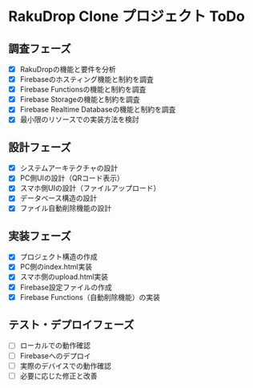 # RakuDrop Clone プロジェクト ToDo

## 調査フェーズ
- [x] RakuDropの機能と要件を分析
- [x] Firebaseのホスティング機能と制約を調査
- [x] Firebase Functionsの機能と制約を調査
- [x] Firebase Storageの機能と制約を調査
- [x] Firebase Realtime Databaseの機能と制約を調査
- [x] 最小限のリソースでの実装方法を検討

## 設計フェーズ
- [x] システムアーキテクチャの設計
- [x] PC側UIの設計（QRコード表示）
- [x] スマホ側UIの設計（ファイルアップロード）
- [x] データベース構造の設計
- [x] ファイル自動削除機能の設計

## 実装フェーズ
- [x] プロジェクト構造の作成
- [x] PC側のindex.html実装
- [x] スマホ側のupload.html実装
- [x] Firebase設定ファイルの作成
- [x] Firebase Functions（自動削除機能）の実装

## テスト・デプロイフェーズ
- [ ] ローカルでの動作確認
- [ ] Firebaseへのデプロイ
- [ ] 実際のデバイスでの動作確認
- [ ] 必要に応じた修正と改善
